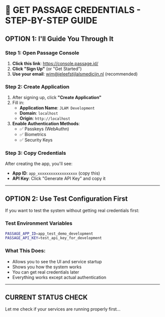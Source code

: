 # 🔑 GET PASSAGE CREDENTIALS - STEP-BY-STEP GUIDE

## **OPTION 1: I'll Guide You Through It**

### **Step 1: Open Passage Console**
1. **Click this link**: https://console.passage.id/
2. **Click "Sign Up"** (or "Get Started")
3. **Use your email**: wim@jeleefstijlalsmedicijn.nl (recommended)

### **Step 2: Create Application**
1. After signing up, click **"Create Application"**
2. Fill in:
   - **Application Name**: `JLAM Development`
   - **Domain**: `localhost`
   - **Origin**: `http://localhost`
3. **Enable Authentication Methods**:
   - ✅ Passkeys (WebAuthn)
   - ✅ Biometrics
   - ✅ Security Keys

### **Step 3: Copy Credentials**
After creating the app, you'll see:
- **App ID**: `app_xxxxxxxxxxxxxxxxxx` (copy this)
- **API Key**: Click "Generate API Key" and copy it

---

## **OPTION 2: Use Test Configuration First**

If you want to test the system without getting real credentials first:

### **Test Environment Variables**
```bash
PASSAGE_APP_ID=app_test_demo_development
PASSAGE_API_KEY=test_api_key_for_development
```

### **What This Does:**
- Allows you to see the UI and service startup
- Shows you how the system works
- You can get real credentials later
- Everything works except actual authentication

---

## **CURRENT STATUS CHECK**

Let me check if your services are running properly first...